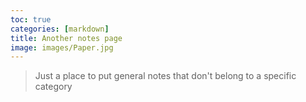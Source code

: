 ```yaml
---
toc: true
categories: [markdown]
title: Another notes page
image: images/Paper.jpg
---
```

> Just a place to put general notes that don't belong to a specific category